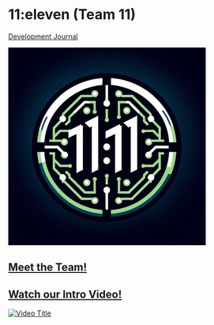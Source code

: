 # 11:eleven (Team 11)

[Development Journal](https://cse110-sp24-group11.github.io/cse110-sp24-group11/assets/src/front-page/index.html)

<img src="./admin/branding/teamlogo.png" alt="Team Logo" width="400" >

## [Meet the Team!](./admin/team.md)

## [Watch our Intro Video!](./admin/videos/teamintro.mp4)

[![Video Title](https://img.youtube.com/vi/q5HPSAvT3i8/0.jpg)](https://www.youtube.com/watch?v=q5HPSAvT3i8)
